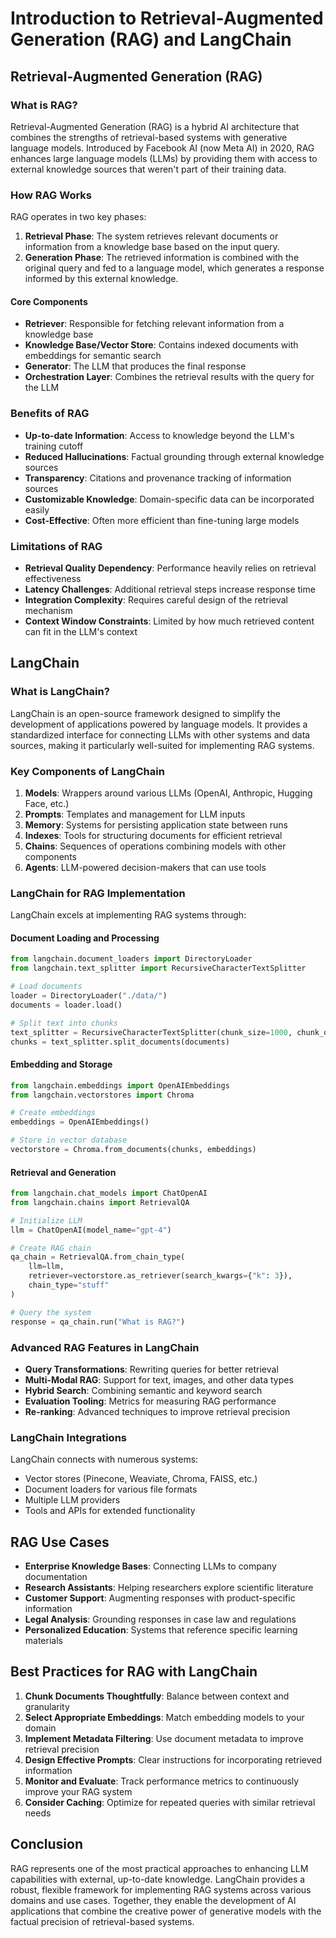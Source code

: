 # Introduction to Retrieval-Augmented Generation (RAG) and LangChain

## Retrieval-Augmented Generation (RAG)

### What is RAG?

Retrieval-Augmented Generation (RAG) is a hybrid AI architecture that combines the strengths of retrieval-based systems with generative language models. Introduced by Facebook AI (now Meta AI) in 2020, RAG enhances large language models (LLMs) by providing them with access to external knowledge sources that weren't part of their training data.

### How RAG Works

RAG operates in two key phases:

1. **Retrieval Phase**: The system retrieves relevant documents or information from a knowledge base based on the input query.
2. **Generation Phase**: The retrieved information is combined with the original query and fed to a language model, which generates a response informed by this external knowledge.

#### Core Components

- **Retriever**: Responsible for fetching relevant information from a knowledge base
- **Knowledge Base/Vector Store**: Contains indexed documents with embeddings for semantic search
- **Generator**: The LLM that produces the final response
- **Orchestration Layer**: Combines the retrieval results with the query for the LLM

### Benefits of RAG

- **Up-to-date Information**: Access to knowledge beyond the LLM's training cutoff
- **Reduced Hallucinations**: Factual grounding through external knowledge sources
- **Transparency**: Citations and provenance tracking of information sources
- **Customizable Knowledge**: Domain-specific data can be incorporated easily
- **Cost-Effective**: Often more efficient than fine-tuning large models

### Limitations of RAG

- **Retrieval Quality Dependency**: Performance heavily relies on retrieval effectiveness
- **Latency Challenges**: Additional retrieval steps increase response time
- **Integration Complexity**: Requires careful design of the retrieval mechanism
- **Context Window Constraints**: Limited by how much retrieved content can fit in the LLM's context

## LangChain

### What is LangChain?

LangChain is an open-source framework designed to simplify the development of applications powered by language models. It provides a standardized interface for connecting LLMs with other systems and data sources, making it particularly well-suited for implementing RAG systems.

### Key Components of LangChain

1. **Models**: Wrappers around various LLMs (OpenAI, Anthropic, Hugging Face, etc.)
2. **Prompts**: Templates and management for LLM inputs
3. **Memory**: Systems for persisting application state between runs
4. **Indexes**: Tools for structuring documents for efficient retrieval
5. **Chains**: Sequences of operations combining models with other components
6. **Agents**: LLM-powered decision-makers that can use tools

### LangChain for RAG Implementation

LangChain excels at implementing RAG systems through:

#### Document Loading and Processing

```python
from langchain.document_loaders import DirectoryLoader
from langchain.text_splitter import RecursiveCharacterTextSplitter

# Load documents
loader = DirectoryLoader("./data/")
documents = loader.load()

# Split text into chunks
text_splitter = RecursiveCharacterTextSplitter(chunk_size=1000, chunk_overlap=100)
chunks = text_splitter.split_documents(documents)
```

#### Embedding and Storage

```python
from langchain.embeddings import OpenAIEmbeddings
from langchain.vectorstores import Chroma

# Create embeddings
embeddings = OpenAIEmbeddings()

# Store in vector database
vectorstore = Chroma.from_documents(chunks, embeddings)
```

#### Retrieval and Generation

```python
from langchain.chat_models import ChatOpenAI
from langchain.chains import RetrievalQA

# Initialize LLM
llm = ChatOpenAI(model_name="gpt-4")

# Create RAG chain
qa_chain = RetrievalQA.from_chain_type(
    llm=llm,
    retriever=vectorstore.as_retriever(search_kwargs={"k": 3}),
    chain_type="stuff"
)

# Query the system
response = qa_chain.run("What is RAG?")
```

### Advanced RAG Features in LangChain

- **Query Transformations**: Rewriting queries for better retrieval
- **Multi-Modal RAG**: Support for text, images, and other data types
- **Hybrid Search**: Combining semantic and keyword search
- **Evaluation Tooling**: Metrics for measuring RAG performance
- **Re-ranking**: Advanced techniques to improve retrieval precision

### LangChain Integrations

LangChain connects with numerous systems:

- Vector stores (Pinecone, Weaviate, Chroma, FAISS, etc.)
- Document loaders for various file formats
- Multiple LLM providers
- Tools and APIs for extended functionality

## RAG Use Cases

- **Enterprise Knowledge Bases**: Connecting LLMs to company documentation
- **Research Assistants**: Helping researchers explore scientific literature
- **Customer Support**: Augmenting responses with product-specific information
- **Legal Analysis**: Grounding responses in case law and regulations
- **Personalized Education**: Systems that reference specific learning materials

## Best Practices for RAG with LangChain

1. **Chunk Documents Thoughtfully**: Balance between context and granularity
2. **Select Appropriate Embeddings**: Match embedding models to your domain
3. **Implement Metadata Filtering**: Use document metadata to improve retrieval precision
4. **Design Effective Prompts**: Clear instructions for incorporating retrieved information
5. **Monitor and Evaluate**: Track performance metrics to continuously improve your RAG system
6. **Consider Caching**: Optimize for repeated queries with similar retrieval needs

## Conclusion

RAG represents one of the most practical approaches to enhancing LLM capabilities with external, up-to-date knowledge. LangChain provides a robust, flexible framework for implementing RAG systems across various domains and use cases. Together, they enable the development of AI applications that combine the creative power of generative models with the factual precision of retrieval-based systems.
